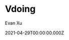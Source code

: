 ---
title: Vdoing
github: https://github.com/xugaoyi/vuepress-theme-vdoing
demo: https://doc.xugaoyi.com/
license: MIT
author: Evan Xu
author_link: ''
author_twitter: ''
date: 2021-04-29T00:00:00.000Z
ssg:
  - Vuepress
cms:
  - Markdown
css: null
category:
  - Blog
description: A simple and efficient VuePress knowledge management & blog theme.
draft: true
publish_date: '2019-11-30T07:17:46Z'
update_date: '2022-12-01T03:58:53Z'
github_star: 2875
github_fork: 796
---